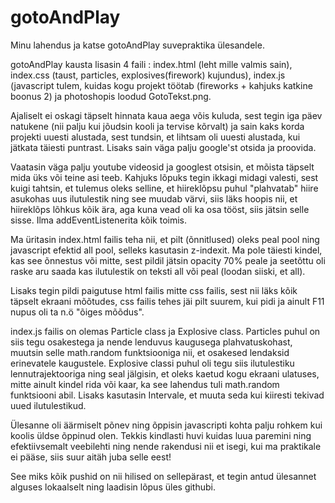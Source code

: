 # gotoAndPlay
Minu lahendus ja katse gotoAndPlay suvepraktika ülesandele.

gotoAndPlay kausta lisasin 4 faili : index.html (leht mille valmis sain), index.css (taust, particles, explosives(firework) kujundus), index.js (javascript tulem, kuidas kogu projekt töötab (fireworks + kahjuks katkine boonus 2) ja photoshopis loodud GotoTekst.png.

Ajaliselt ei oskagi täpselt hinnata kaua aega võis kuluda, sest tegin iga päev natukene (nii palju kui jõudsin kooli ja tervise kõrvalt) ja sain kaks korda projekti uuesti alustada, sest tundsin, et lihtsam oli uuesti alustada, kui jätkata täiesti puntrast. Lisaks sain väga palju google'st otsida ja proovida.

Vaatasin väga palju youtube videosid ja googlest otsisin, et mõista täpselt mida üks või teine asi teeb. Kahjuks lõpuks tegin ikkagi midagi valesti, sest kuigi tahtsin, et tulemus oleks selline, et hiireklõpsu puhul "plahvatab" hiire asukohas uus ilutulestik ning see muudab värvi, siis läks hoopis nii, et hiireklõps lõhkus kõik ära, aga kuna vead oli ka osa tööst, siis jätsin selle sisse. Ilma addEventListenerita kõik toimis.

Ma üritasin index.html failis teha nii, et pilt (õnnitlused) oleks peal pool ning javascript efektid all pool, selleks kasutasin z-indexit. Ma pole täiesti kindel, kas see õnnestus või mitte, sest pildil jätsin opacity 70% peale ja seetõttu oli raske aru saada kas ilutulestik on teksti all või peal (loodan siiski, et all).

Lisaks tegin pildi paigutuse html failis mitte css failis, sest nii läks kõik täpselt ekraani mõõtudes, css failis tehes jäi pilt suurem, kui pidi ja ainult F11 nupus oli ta n.ö "õiges mõõdus".

index.js failis on olemas Particle class ja Explosive class. Particles puhul on siis tegu osakestega ja nende lenduvus kaugusega plahvatuskohast, muutsin selle math.random funktsiooniga nii, et osakesed lendaksid erinevatele kaugustele. Explosive classi puhul oli tegu siis ilutulestiku lennutrajektooriga ning seal jälgisin, et oleks kaetud kogu ekraani ulatuses, mitte ainult kindel rida või kaar, ka see lahendus tuli math.random funktsiooni abil. Lisaks kasutasin Intervale, et muuta seda kui kiiresti tekivad uued ilutulestikud.

Ülesanne oli äärmiselt põnev ning õppisin javascripti kohta palju rohkem kui koolis üldse õppinud olen. Tekkis kindlasti huvi kuidas luua paremini ning efektiivsemalt veebilehti ning nende rakendusi nii et isegi, kui ma praktikale ei pääse, siis suur aitäh juba selle eest!

See miks kõik pushid on nii hilised on sellepärast, et tegin antud ülesannet alguses lokaalselt ning laadisin lõpus üles githubi.
